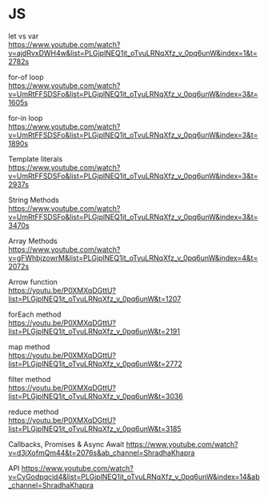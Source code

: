# JS
let vs var <br>
https://www.youtube.com/watch?v=ajdRvxDWH4w&list=PLGjplNEQ1it_oTvuLRNqXfz_v_0pq6unW&index=1&t=2782s

for-of loop <br>
https://www.youtube.com/watch?v=UmRtFFSDSFo&list=PLGjplNEQ1it_oTvuLRNqXfz_v_0pq6unW&index=3&t=1605s

for-in loop <br>
https://www.youtube.com/watch?v=UmRtFFSDSFo&list=PLGjplNEQ1it_oTvuLRNqXfz_v_0pq6unW&index=3&t=1890s

Template literals <br>
https://www.youtube.com/watch?v=UmRtFFSDSFo&list=PLGjplNEQ1it_oTvuLRNqXfz_v_0pq6unW&index=3&t=2937s

String Methods <br>
https://www.youtube.com/watch?v=UmRtFFSDSFo&list=PLGjplNEQ1it_oTvuLRNqXfz_v_0pq6unW&index=3&t=3470s

Array Methods <br>
https://www.youtube.com/watch?v=gFWhbjzowrM&list=PLGjplNEQ1it_oTvuLRNqXfz_v_0pq6unW&index=4&t=2072s

Arrow function <br>
https://youtu.be/P0XMXqDGttU?list=PLGjplNEQ1it_oTvuLRNqXfz_v_0pq6unW&t=1207

forEach method <br>
https://youtu.be/P0XMXqDGttU?list=PLGjplNEQ1it_oTvuLRNqXfz_v_0pq6unW&t=2191

map method <br>
https://youtu.be/P0XMXqDGttU?list=PLGjplNEQ1it_oTvuLRNqXfz_v_0pq6unW&t=2772

filter method <br>
https://youtu.be/P0XMXqDGttU?list=PLGjplNEQ1it_oTvuLRNqXfz_v_0pq6unW&t=3036

reduce method <br>
https://youtu.be/P0XMXqDGttU?list=PLGjplNEQ1it_oTvuLRNqXfz_v_0pq6unW&t=3185

Callbacks, Promises & Async Await
https://www.youtube.com/watch?v=d3jXofmQm44&t=2076s&ab_channel=ShradhaKhapra

API
https://www.youtube.com/watch?v=CyGodpqcid4&list=PLGjplNEQ1it_oTvuLRNqXfz_v_0pq6unW&index=14&ab_channel=ShradhaKhapra
